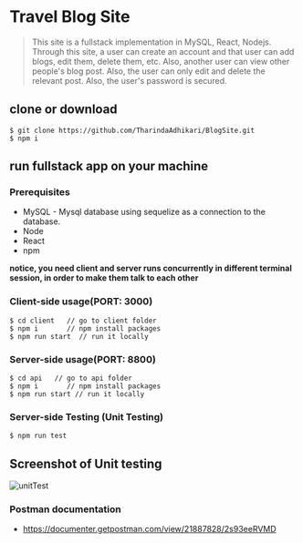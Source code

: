 # Travel Blog Site

> This site is a fullstack implementation in MySQL, React, Nodejs. Through this site, a user can create an account and that user can add blogs, edit them, delete them, etc. Also, another user can view other people's blog post. Also, the user can only edit and delete the relevant post. Also, the user's password is secured.

## clone or download

`$ git clone https://github.com/TharindaAdhikari/BlogSite.git`
\
 `$ npm i`
 
 ## run fullstack app on your machine
 
 ### Prerequisites
 * MySQL - Mysql database using sequelize as a connection to the database.
 * Node
 * React
 * npm
 
 **notice, you need client and server runs concurrently in different terminal session, in order to make them talk to each other**
 
 ### Client-side usage(PORT: 3000)
` $ cd client   // go to client folder ` \
`$ npm i       // npm install packages` \
`$ npm run start  // run it locally`

### Server-side usage(PORT: 8800)

`$ cd api   // go to api folder ` \
`$ npm i       // npm install packages`\
`$ npm run start // run it locally`

### Server-side Testing (Unit Testing)

`$ npm run test`

## Screenshot of Unit testing 
![unitTest](https://github.com/TharindaAdhikari/BlogSite/assets/68435792/59fa4830-096a-433e-b907-93fbb8a5a671)


### Postman documentation

* https://documenter.getpostman.com/view/21887828/2s93eeRVMD


